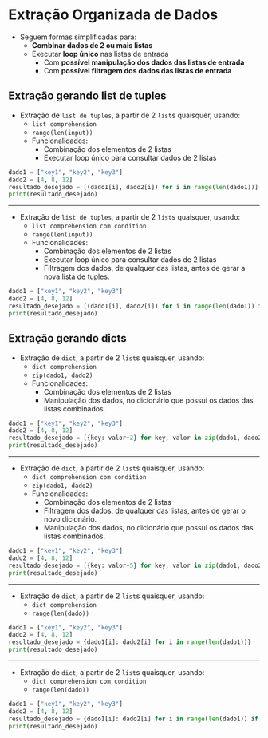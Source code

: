 # Extração Organizada de Dados

- Seguem formas simplificadas para:
    - **Combinar dados de 2 ou mais listas**
    - Executar **loop único** nas listas de entrada
        - Com **possível manipulação dos dados das listas de entrada**
        - Com **possível filtragem dos dados das listas de entrada**

## Extração gerando list de tuples
- Extração de `list de tuples`, a partir de 2 `list`s quaisquer, usando:
    - `list comprehension`
    - `range(len(input))`
    - Funcionalidades:
        - Combinação dos elementos de 2 listas
        - Executar loop único para consultar dados de 2 listas
```python
dado1 = ["key1", "key2", "key3"]
dado2 = [4, 8, 12]
resultado_desejado = [(dado1[i], dado2[i]) for i in range(len(dado1))]
print(resultado_desejado)
```  
  
---  
  
- Extração de `list de tuples`, a partir de 2 `list`s quaisquer, usando:
    - `list comprehension com condition`
    - `range(len(input))`
    - Funcionalidades:
        - Combinação dos elementos de 2 listas
        - Executar loop único para consultar dados de 2 listas
        - Filtragem dos dados, de qualquer das listas, antes de gerar a nova lista de tuples.
```python
dado1 = ["key1", "key2", "key3"]
dado2 = [4, 8, 12]
resultado_desejado = [(dado1[i], dado2[i]) for i in range(len(dado1)) if dado2[i] > 7]
print(resultado_desejado)
```  

## Extração gerando dicts
  
- Extração de `dict`, a partir de 2 `list`s quaisquer, usando:
    - `dict comprehension`
    - `zip(dado1, dado2)`
    - Funcionalidades:
        - Combinação dos elementos de 2 listas
        - Manipulação dos dados, no dicionário que possui os dados das listas combinados.
```python
dado1 = ["key1", "key2", "key3"]
dado2 = [4, 8, 12]
resultado_desejado = [{key: valor+2} for key, valor in zip(dado1, dado2)]
print(resultado_desejado)
```
   
---  
  
- Extração de `dict`, a partir de 2 `list`s quaisquer, usando:
    - `dict comprehension com condition`
    - `zip(dado1, dado2)`
    - Funcionalidades:
        - Combinação dos elementos de 2 listas
        - Filtragem dos dados, de qualquer das listas, antes de gerar o novo dicionário.
        - Manipulação dos dados, no dicionário que possui os dados das listas combinados.
```python
dado1 = ["key1", "key2", "key3"]
dado2 = [4, 8, 12]
resultado_desejado = [{key: valor+5} for key, valor in zip(dado1, dado2) if valor > 7]
print(resultado_desejado)
```  
  
---  
  
- Extração de `dict`, a partir de 2 `list`s quaisquer, usando:
    - `dict comprehension`
    - `range(len(dado))`
```python
dado1 = ["key1", "key2", "key3"]
dado2 = [4, 8, 12]
resultado_desejado = {dado1[i]: dado2[i] for i in range(len(dado1))}
print(resultado_desejado)
```
  
---  

- Extração de `dict`, a partir de 2 `list`s quaisquer, usando:
    - `dict comprehension com condition`
    - `range(len(dado))`
```python
dado1 = ["key1", "key2", "key3"]
dado2 = [4, 8, 12]
resultado_desejado = {dado1[i]: dado2[i] for i in range(len(dado1)) if dado2[i] > 7}
print(resultado_desejado)
```


